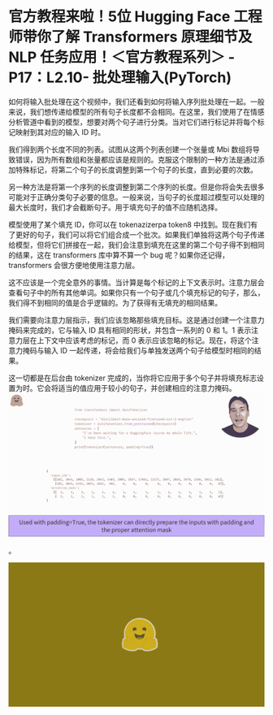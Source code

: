# 官方教程来啦！5位 Hugging Face 工程师带你了解 Transformers 原理细节及 NLP 任务应用！＜官方教程系列＞ - P17：L2.10- 批处理输入(PyTorch) 

如何将输入批处理在这个视频中，我们还看到如何将输入序列批处理在一起。一般来说，我们想传递给模型的所有句子长度都不会相同。在这里，我们使用了在情感分析管道中看到的模型，想要对两个句子进行分类。当对它们进行标记并将每个标记映射到其对应的输入 ID 时。

我们得到两个长度不同的列表。试图从这两个列表创建一个张量或 Mbi 数组将导致错误，因为所有数组和张量都应该是规则的。克服这个限制的一种方法是通过添加特殊标记，将第二个句子的长度调整到第一个句子的长度，直到必要的次数。

另一种方法是将第一个序列的长度调整到第二个序列的长度。但是你将会失去很多可能对于正确分类句子必要的信息。一般来说，当句子的长度超过模型可以处理的最大长度时，我们才会截断句子。用于填充句子的值不应随机选择。

模型使用了某个填充 ID，你可以在 tokenazizerpa token8 中找到。现在我们有了更好的句子，我们可以将它们组合成一个批次。如果我们单独将这两个句子传递给模型，但将它们拼接在一起，我们会注意到填充在这里的第二个句子得不到相同的结果，这在 transformers 库中算不算一个 bug 呢？如果你还记得，transformers 会很方便地使用注意力层。

这不应该是一个完全意外的事情。当计算是每个标记的上下文表示时。注意力层会查看句子中的所有其他单词。如果你只有一个句子或几个填充标记的句子，那么，我们得不到相同的值是合乎逻辑的。为了获得有无填充的相同结果。

我们需要向注意力层指示，我们应该忽略那些填充目标。这是通过创建一个注意力掩码来完成的，它与输入 ID 具有相同的形状，并包含一系列的 0 和 1。1 表示注意力层在上下文中应该考虑的标记，而 0 表示应该忽略的标记。现在，将这个注意力掩码与输入 ID 一起传递，将会给我们与单独发送两个句子给模型时相同的结果。

这一切都是在后台由 tokenizer 完成的，当你将它应用于多个句子并将填充标志设置为时。它会将适当的值应用于较小的句子，并创建相应的注意力掩码。![](img/bcdf10aa45eed9c71073117b58d40576_1.png)

。

![](img/bcdf10aa45eed9c71073117b58d40576_3.png)
